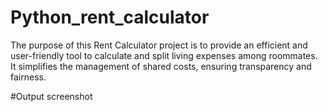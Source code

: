 # Python_rent_calculator
The purpose of this Rent Calculator project is to provide an efficient and user-friendly tool to calculate and split living expenses among roommates. It simplifies the management of shared costs, ensuring transparency and fairness.

#Output
screenshot
